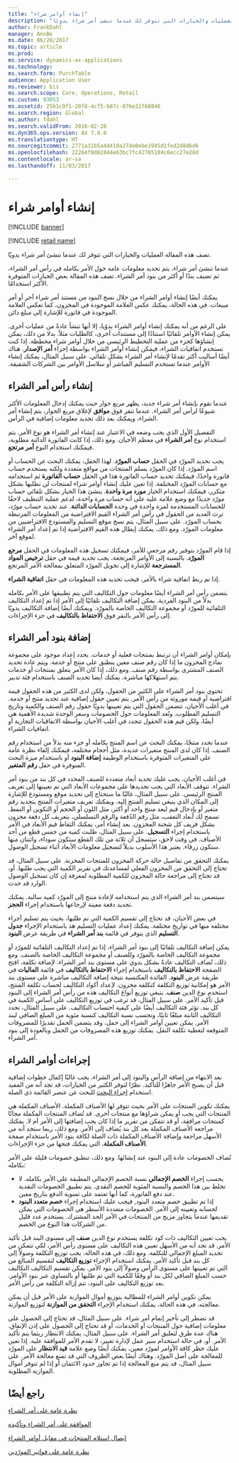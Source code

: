 ```yaml
---
title: "إنشاء أوامر شراء"
description: "تصف هذه المقالة العمليات والخيارات التي تتوفر لك عندما تنشئ أمر شراء يدويًا."
author: FrankDahl
manager: AnnBe
ms.date: 06/20/2017
ms.topic: article
ms.prod: 
ms.service: dynamics-ax-applications
ms.technology: 
ms.search.form: PurchTable
audience: Application User
ms.reviewer: bis
ms.search.scope: Core, Operations, Retail
ms.custom: 93053
ms.assetid: 25b1c9f1-20f8-4cf5-b87c-876e32f68846
ms.search.region: Global
ms.author: fdahl
ms.search.validFrom: 2016-02-28
ms.dyn365.ops.version: AX 7.0.0
ms.translationtype: HT
ms.sourcegitcommit: 2771a31b5a4d418a27de0ebe1945d1fed2d8d6d6
ms.openlocfilehash: 22264f0d82844e63bc7fc42705184c6ecc27e28d
ms.contentlocale: ar-sa
ms.lasthandoff: 11/03/2017

---
```


# <a name="create-purchase-orders"></a>إنشاء أوامر شراء

[!INCLUDE [banner](../includes/banner.md)]

[!INCLUDE [retail name](../includes/retail-name.md)]

تصف هذه المقالة العمليات والخيارات التي تتوفر لك عندما تنشئ أمر شراء يدويًا.

عندما تنشئ أمر شراء، يتم تحديد معلومات عامة حول الأمر بكامله في رأس أمر الشراء، ثم تضيف بندًا أو أكثر من بنود أمر الشراء. تصف هذه المقالة بعض الخيارات المتوفرة الأكثر استخدامًا.  

يمكنك أيضًا إنشاء أوامر الشراء من خلال نسخ البنود من مستند أمر شراء آخر أو أمر مبيعات. في هذه الحالة، يمكنك عكس العلامة الموجودة في المخزون، كما تعكس العلامة الموجودة في فاتورة للإشارة إلى مبلغ دائن‬.  

على الرغم من أنه يمكنك إنشاء أوامر الشراء يدوًيا، إلا أنها تنشأ عادةً من عمليات أخرى. يمكن إنشاء الأوامر تلقائيًا استنادًا إلى مستندات أخرى، كالطلبات مثلاً. ‏‫بدلا من ذلك، يمكن إنشاؤها كجزء من عملية التخطيط الرئيسي من خلال أوامر شراء مخططة. إذا كنت تستخدم اتفاقيات الشراء، فيمكن إنشاء أوامر الشراء بواسطة إجراء **أمر الإصدار**. هناك أيضًا أساليب أكثر تقدمًا لإنشاء أمر الشراء بشكل تلقائي. على سبيل المثال، يمكنك إنشاء الأوامر عندما تستخدم التسليم المباشر أو سلاسل الأوامر بين الشركات الشقيقة.

## <a name="creating-a-purchase-order-header"></a>إنشاء رأس أمر الشراء
عندما تقوم بإنشاء أمر شراء جديد، يظهر مربع حوار حيث يمكنك إدخال المعلومات الأكثر شيوعًا لرأس أمر الشراء. عندما تنقر فوق **موافق** لإغلاق مربع الحوار، يتم إنشاء أمر الشراء، ويمكنك بعد ذلك تحديد معلومات إضافية في الرأس.  

التفصيل الأول الذي يجب وضعه في الاعتبار عند إنشاء أمر الشراء هو نوع الأمر. يتم استخدام نوع **أمر الشراء** في معظم الأحيان. ومع ذلك، إذا كانت الفاتورة الدائنة‬ مطلوبة، فيمكنك استخدام النوع **أمر مرتجع**.  

يجب تحديد المورّد في الحقل **حساب المورّد**. لهذا الحقل، يمكنك البحث عن الحساب أو اسم المورّد. إذا كان المورّد يسلم المنتجات من مواقع متعددة ولكنه يستخدم حساب فاتورة واحدًا، فيمكنك تحديد حساب الفاتورة هذا في الحقل **حساب الفاتورة** ثم استخدامه مع حسابات المورّد المختلفة. إذا تعين عليك إنشاء أوامر شراء لمنتجات لن تطلبها بشكل متكرر، فيمكنك استخدام الخيار **مورد مرة واحدة**. ينشئ هذا الخيار بشكل تلقائي حساب مورّد جديدًا مع وضع علامة عليه على أنه حساب مرة واحدة، لدعم عملية التنظيف لاحقًا للحسابات المستخدمة لمرة واحدة في وحدة **الحسابات الدائنة**. عند تحديد حساب مورّد، ترث العديد من الحقول في رأس أمر الشراء القيم الافتراضية من المعلومات المرتبطة بحساب المورّد. على سبيل المثال، يتم نسخ موقع التسليم والمستودع الافتراضيين من معلومات المورّد. ومع ذلك، يمكنك إبطال هذه القيم الافتراضية إذا تم إعداد أمر الشراء لموقع آخر.  

إذا قام المورّد بتوفير رقم مرجعي للأمر، فيمكنك تسجيل هذه المعلومات في الحقل **مرجع المورّد**. بالنسبة إلى الأوامر المرتجعة، يجب تحديد قيمة في حقل **ترخيص المواد المسترجعة‬** للإشارة إلى تخويل المورّد المتعلق بمعالجة الأمر المرتجع.  

إذا تم ربط اتفاقية شراء بالأمر، فيجب تحديد هذه المعلومات في حقل **اتفاقية الشراء**.  

يتضمن رأس أمر الشراء أيضًا معلومات حول التكاليف التي يتم تطبيقها على الأمر بكامله بدلاً من البنود الفردية. يمكن إضافة التكاليف تلقائيًا إلى الأمر إذا تم إعداد التكاليف التلقائية للمورّد أو مجموعة التكاليف الخاصة بالمورّد. ويمكنك أيضًا إضافة التكاليف يدويًا إلى رأس الأمر بالنقر فوق **الاحتفاظ بالتكاليف** في جزء الإجراءات.

## <a name="adding-purchase-order-lines"></a>إضافة بنود أمر الشراء
بإمكان أوامر الشراء أن ترتبط بمنتجات فعلية أو خدمات. يحدد إعداد موجود على مجموعة نماذج المخزون‬ ما إذا كان رقم صنف معين ينطبق على منتج أو خدمة. ويتم عادة تحديد الصنف المشترى بواسطة رقم صنف. ومع ذلك، إذا كان الأمر يتعلق بمنتجات أو خدمات يتم استهلاكها مباشرة، يمكنك أيضا تحديد الصنف باستخدام فئة تدبير.  

تحتوي بنود أمر الشراء على الكثير من الحقول، ولكن لدى الكثير من هذه الحقول قيمة افتراضية أو قيمة موروثة من رأس الأمر. يتم تعيين حقول إضافية عند تحديد منتج أو خدمة. في أغلب الأحيان، تتضمن الحقول التي يتم تعيينها يدويًا حقول رقم الصنف والكمية وتاريخ التسليم المطلوب. وتُعد المعلومات حول الخصومات وسعر الوحدة شديدة الأهمية هي أيضًا، ولكن قيم هذه الحقول تتحدد في أغلب الأحيان بواسطة الاتفاقيات التجارية أو اتفاقيات الشراء.  

عندما تحدد منتجًا، يمكنك البحث عن اسم المنتج بكامله أو جزء منه بدلاً من استخدام رقم الصنف. إذا كان لدى المنتج متغيرات عديدة، مثل أحجام مختلفة، فيمكنك إلقاء نظرة عامة على المتغيرات المتوفرة باستخدام الوظيفة **إضافة البنود‬** أو باستخدام ميزة البحث المتوفرة في حقل **رقم المتغير**.  

في أغلب الأحيان، يجب عليك تحديد أبعاد متعددة للصنف المحدد في كل بند من بنود أمر الشراء. تتوقف الأبعاد التي يجب تحديدها على مجموعات الأبعاد التي تم تعيينها إلى تعريف المنتج الرئيسي. على سبيل المثال، غالبًا ما ستحتاج إلى تحديد موقع ومستودع للإشارة إلى المكان الذي ينبغي تسليم المنتج إليه. ويمكنك تعريف متغيرات المنتج بتحديد رقم متغير أو بإدخال قيم لبعد منتج واحد أو أكثر، مثل اللون أو الحجم أو التكوين أو النمط. تسمح لك أبعاد التعقب، مثل رقم الدُفعة والرقم التسلسلي‬، بتعريف كل دفعة مخزون بشكل فريف كل شحنة المخزون. بعد إنشاء أمر، يمكنك التقاط قيم الأبعاد في الأمر باستخدام إجراء **التسجيل**. على سبيل المثال، طلبت كمية من خمس قطع من أحد الأصناف. في وقت لاحق، ستسجل أن ثلاثة من تلك القطع ستكون سوداء، واثنتان منها ستكون زرقاء. يعتبر هذا الأسلوب بديلاً لتسجيل معلومات الأبعاد أثناء تسجيل الوصول.  

يمكنك التحقق من تفاصيل حالة حركة المخزون للمنتجات المخزنة. على سبيل المثال، قد تحتاج إلى التحقق من المخزون الفعلي لمساعدتك في تقرير الكمية التي يجب طلبها. أو، قد تحتاج إلى مراجعة حالة المخزون للكمية المطلوبة لمعرفة إن كان تسجيل الوصول الوارد قد حدث.  

سيتضمن بند أمر الشراء الذي يتم استخدامه لإعادة منتج إلى المورّد كمية سالبة. يمكنك تحديد دفعة معينة لإرجاعها باستخدام إجراء **الحجز**.  

في بعض الأحيان، قد تحتاج إلى تقسيم الكمية التي تم طلبها، بحيث يتم تسليم أجزاء مختلفة منها في تواريخ مختلفة. يمكنك إعداد عمليات التسليم هذ باستخدام الإجراء **جدول التسليم** الذي يتوفر في قائمة **بند أمر الشراء‬** في طريقة عرض **البنود**.  

يمكن إضافة التكاليف تلقائيًا إلى بنود أمر الشراء، إذا تم إعداد التكاليف التلقائية للمورّد أو مجموعة التكاليف الخاصة بالمورّد وللصنف أو مجموعة التكاليف الخاصة بالصنف. ومع ذلك، تُضاف التكاليف عادةً بشكل يدوي على مستوى بند أمر الشراء. لإضافة تكلفة، افتح الصفحة **الاحتفاظ بالتكاليف** باستخدام إجراء **الاحتفاظ بالتكاليف** في قائمة **الماليات** في طريقة عرض **البنود**. الفائدة المكتسبة نتيجة إضافة التكاليف مباشرة على مستوى بند الأمر هو إمكانية توزيع التكلفة كتكلفة مخزون. لإعداد أكواد التكاليف لحساب تكلفة المنتج، استخدم نوع الدين **صنف**. ينبغي توزيع أنواع التكاليف هذه من رأس أمر الشراء إلى البنود قبل تأكيد الأمر. على سبيل المثال، قد ترغب في توزيع التكاليف على أساس الكمية في كل بند. تؤثر فئة التكاليف أيضًا على كيفية احتساب التكاليف. على سبيل المثال، تحدد التكاليف الثابتة مبلغًا ثابتًا، وتحسب نسبة التكاليف كنسبة مئوية من المبلغ الصافي لبند الأمر. يمكن تعيين أوامر الشراء إلى حمل، وقد يتضمن الحمل تقديرًا للمصروفات المتوقعة لتغطية تكلفة النقل. يمكنك توزيع هذه المصروفات من الحمل وبالعودة إلى بنود أمر الشراء.

## <a name="purchase-order-actions"></a>إجراءات أوامر الشراء
بعد الانتهاء من إضافة الرأس والبنود إلى أمر الشراء، يجب غالبًا إكمال خطوات إضافية قبل أن يصبح الأمر جاهزًا للتأكيد. نظرًا لتوفر الكثير من الخيارات، قد تجد أنه من المفيد استخدام [إجراء البحث](../../fin-and-ops/get-started/action-search.md) للبحث عن عنصر القائمة ذي الصلة.  

يمكنك تكوين المنتجات على الأمر بحيث تتوفر لها الأصناف المكملة. الأصناف المكملة هي المنتجات التي يجب أو يمكن شراؤها مع منتجات أخرى. قد تُضاف المنتجات المكملة مجانًا كمنتجات مرافقة، أو قد تتمكن من تقرير ما إذا كان يجب إضافتها إلى الأمر أم لا. يمكنك مراجعة الأصناف المكملة بعد كل بند يُضاف إلى الأمر. ومع ذلك، ربما ستجد أنه من الأسهل مراجعة وإضافة الأصناف المكملة ذات الصلة لكافة بنود الأمر باستخدام صفحة **الأصناف المكملة**، التي يمكنك فتحها من جزء الإجراءات.  

تُضاف الخصومات عادة إلى البنود عند إنشائها. ومع ذلك، تنطبق خصومات قليلة على الأمر بكامله:

-   يحسب إجراء **الخصم الإجمالي** نسبة الخصم الإجمالي المطبقة على الأمر بكامله. لا تخلط بين هذا الخصم والنسبة المئوية للخصم النقدي. يتم تطبيق الخصومات النقدية عند دفع الفاتورة، كما أنها تعتمد على تسوية الدفع بتاريخ معين.
-   إذا تم تطبيق خصم متعدد البنود, فيجب عليك استخدام إجراء **خصم متعدد البنود** لحسابه وتعيينه إلى الأمر. الخصومات متعددة الأسطر هي الخصومات التي يمكن تقديمها عندما يتجاوز مزيج من المنتجات في الأمر الحد المشترك. يستخدم عدد قليل من الشركات هذا النوع من الخصم.

يجب تعيين التكاليف ذات كود تكلفة يستخدم نوع الدين **صنف** إلى مستوى البند قبل تأكيد الأمر. قد تجد أنه من الأسهل تعيين هذه التكاليف على مستوى رأس الأمر، لكي تتمكن من تحديد المبلغ الإجمالي للتكلفة. ومع ذلك، في هذه الحالة، يجب توزيع التكلفة وصولاً إلى كل بند قبل تأكيد الأمر. يمكنك استخدام الإجراء **توزيع التكاليف** لتقسيم المبالغ من التكاليف‏‎ التي تم تعيينها على مستوى الرأس وصولاً إلى بنود الأمر. يمكن تقسيم التكاليف حسب المبلغ الصافي لكل بند أو وفقًا للكمية التي تم طلبها أو بالتساوي عبر بنود الأوامر. بعد توزيع التكاليف على البنود، تتم إزالة التكلفة من رأس الأمر.  

يمكن تكوين أوامر الشراء للمطالبة بتوزيع أموال الموازنة على الأمر قبل أن يمكن معالجته. في هذه الحالة، يمكنك استخدام الإجراء **التحقق من الموازنة‬** لتوزيع الموازنة.  

قد تضطر إلى تأخير إتمام أمر شراء. على سبيل المثال، قد تحتاج إلى الحصول على معلومات إضافية حول المنتجات أو الخدمات، أو قد تحتاج إلى الحصول على إذن الإنفاق. هناك عدة طرق لتعليق أمر الشراء. على سبيل المثال، يمكنك الانتظار ريثما يتم تأكيد الأمر. أو، في حالة استخدام سير عمل لإدارة تغيير، لا تقدم الأمر للموافقة عليه. إذا تعين عليك حظر كافة الأوامر لمورّد معين، يمكنك أيضًا وضع علامة **قيد الانتظار** على المورّد للمعالجة على أصل المورّد. وهناك أيضًا بعض الظروف التي قد تمنع معالجة الأمر. على سبيل المثال، قد يتم منع المعالجة إذا تم تجاوز حدود الائتمان أو إذا لم تتوفر أموال الموازنة المطلوبة.

<a name="see-also"></a>راجع أيضًا
--------

[نظرة عامة على أمر الشراء](purchase-order-overview.md)

[الموافقة على أمر الشراء وتأكيده](purchase-order-approval-confirmation.md)

[إيصال استلام المنتجات في مقابل أوامر الشراء](product-receipt-against-purchase-orders.md)

[نظرة عامة على فواتير المورّدين](../../financials/accounts-payable/vendor-invoices-overview.md)




